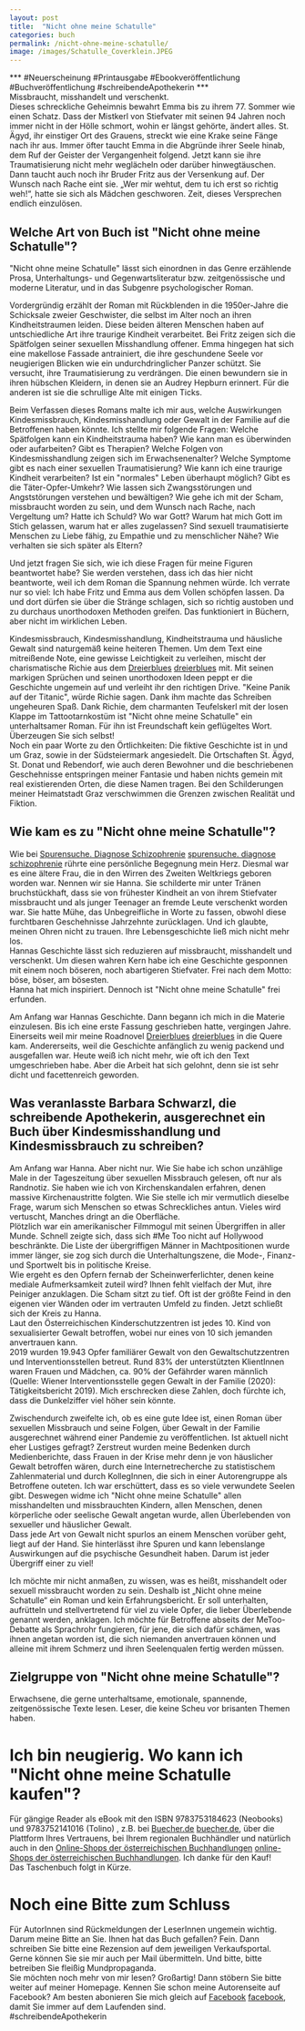 ```yaml
---
layout: post
title:  "Nicht ohne meine Schatulle"
categories: buch
permalink: /nicht-ohne-meine-schatulle/
image: /images/Schatulle_Coverklein.JPEG
---
```



*** #Neuerscheinung #Printausgabe #Ebookveröffentlichung #Buchveröffentlichung #schreibendeApothekerin ***<br>
Missbraucht, misshandelt und verschenkt. <br> 
Dieses schreckliche Geheimnis bewahrt Emma bis zu ihrem 77. Sommer wie einen Schatz. Dass der Mistkerl von Stiefvater mit seinen 94 Jahren noch immer nicht in der Hölle schmort, wohin er längst gehörte, ändert alles. St. Ägyd, ihr einstiger Ort des Grauens, streckt wie eine Krake seine Fänge nach ihr aus. Immer öfter taucht Emma in die Abgründe ihrer Seele hinab, dem Ruf der Geister der Vergangenheit folgend. Jetzt kann sie ihre Traumatisierung nicht mehr weglächeln oder darüber hinwegtäuschen. <br> 
Dann taucht auch noch ihr Bruder Fritz aus der Versenkung auf. Der Wunsch nach Rache eint sie.
„Wer mir wehtut, dem tu ich erst so richtig weh!“, hatte sie sich als Mädchen geschworen. Zeit, dieses Versprechen endlich einzulösen. <br> 



## Welche Art von Buch ist "Nicht ohne meine Schatulle"?

"Nicht ohne meine Schatulle" lässt sich einordnen in das Genre erzählende Prosa, Unterhaltungs- und Gegenwartsliteratur bzw. zeitgenössische und moderne Literatur, und in das Subgenre psychologischer Roman. <br> 

Vordergründig erzählt der Roman mit Rückblenden in die 1950er-Jahre die Schicksale zweier Geschwister, die selbst im Alter noch an ihren Kindheitstraumen leiden. Diese beiden älteren Menschen haben auf untschiedliche Art ihre traurige Kindheit verarbeitet. Bei Fritz zeigen sich die Spätfolgen seiner sexuellen Misshandlung offener. Emma hingegen hat sich eine makellose Fassade antrainiert, die ihre geschundene Seele vor neugierigen Blicken wie ein undurchdringlicher Panzer schützt. Sie versucht, ihre Traumatisierung zu verdrängen. Die einen bewundern sie in ihren hübschen Kleidern, in denen sie an Audrey Hepburn erinnert. Für die anderen ist sie die schrullige Alte mit einigen Ticks.<br>

Beim Verfassen dieses Romans malte ich mir aus, welche Auswirkungen Kindesmissbrauch, Kindesmisshandlung oder Gewalt in der Familie auf die Betroffenen haben könnte. Ich stellte mir folgende Fragen: Welche Spätfolgen kann ein Kindheitstrauma haben? Wie kann man es überwinden oder aufarbeiten? Gibt es Therapien? Welche Folgen von Kindesmisshandlung zeigen sich im Erwachsenenalter? Welche Symptome gibt es nach einer sexuellen Traumatisierung? Wie kann ich eine traurige Kindheit verarbeiten? Ist ein "normales" Leben überhaupt möglich? Gibt es die Täter-Opfer-Umkehr? Wie lassen sich Zwangsstörungen und Angststörungen verstehen und bewältigen? Wie gehe ich mit der Scham, missbraucht worden zu sein, und dem Wunsch nach Rache, nach Vergeltung um? Hatte ich Schuld? Wo war Gott? Warum hat mich Gott im Stich gelassen, warum hat er alles zugelassen? Sind sexuell traumatisierte Menschen zu Liebe fähig, zu Empathie und zu menschlicher Nähe? Wie verhalten sie sich später als Eltern?<br>

Und jetzt fragen Sie sich, wie ich diese Fragen für meine Figuren beantwortet habe? Sie werden verstehen, dass ich das hier nicht beantworte, weil ich dem Roman die Spannung nehmen würde. Ich verrate nur so viel: Ich habe Fritz und Emma aus dem Vollen schöpfen lassen. Da und dort dürfen sie über die Stränge schlagen, sich so richtig austoben und zu durchaus unorthodoxen Methoden greifen. Das funktioniert in Büchern, aber nicht im wirklichen Leben. <br>

Kindesmissbrauch, Kindesmisshandlung, Kindheitstrauma und häusliche Gewalt sind naturgemäß keine heiteren Themen. Um dem Text eine mitreißende Note, eine gewisse Leichtigkeit zu verleihen, mischt der charismatische Richie aus dem [Dreierblues] [dreierblues] mit. Mit seinen markigen Sprüchen und seinen unorthodoxen Ideen peppt er die Geschichte ungemein auf und verleiht ihr den richtigen Drive. "Keine Panik auf der Titanic", würde Richie sagen. Dank ihm machte das Schreiben ungeheuren Spaß. Dank Richie, dem charmanten Teufelskerl mit der losen Klappe im Tattootarnkostüm ist "Nicht ohne meine Schatulle" ein unterhaltsamer Roman. Für ihn ist Freundschaft kein geflügeltes Wort. Überzeugen Sie sich selbst!<br> 
Noch ein paar Worte zu den Örtlichkeiten: Die fiktive Geschichte ist in und um Graz, sowie in der Südsteiermark angesiedelt. Die Ortschaften St. Ägyd, St. Donat und Rebendorf, wie auch deren Bewohner und die beschriebenen Geschehnisse entspringen meiner Fantasie und haben nichts gemein mit real existierenden Orten, die diese Namen tragen. Bei den Schilderungen meiner Heimatstadt Graz verschwimmen die Grenzen zwischen Realität und Fiktion. <br> 



## Wie kam es zu "Nicht ohne meine Schatulle"?

Wie bei [Spurensuche. Diagnose Schizophrenie] [spurensuche. diagnose schizophrenie] rührte eine persönliche Begegnung mein Herz. Diesmal war es eine ältere Frau, die in den Wirren des Zweiten Weltkriegs geboren worden war. Nennen wir sie Hanna. Sie schilderte mir unter Tränen bruchstückhaft, dass sie von frühester Kindheit an von ihrem Stiefvater missbraucht und als junger Teenager an fremde Leute verschenkt worden war. Sie hatte Mühe, das Unbegreifliche in Worte zu fassen, obwohl diese furchtbaren Geschehnisse Jahrzehnte zurücklagen. Und ich glaubte, meinen Ohren nicht zu trauen. Ihre Lebensgeschichte ließ mich nicht mehr los. <br> Hannas Geschichte lässt sich reduzieren auf missbraucht, misshandelt und verschenkt. Um diesen wahren Kern habe ich eine Geschichte gesponnen mit einem noch böseren, noch abartigeren Stiefvater. Frei nach dem Motto: böse, böser, am bösesten.<br> 
Hanna hat mich inspiriert. Dennoch ist "Nicht ohne meine Schatulle" frei erfunden. <br> 

Am Anfang war Hannas Geschichte. Dann begann ich mich in die Materie einzulesen. Bis ich eine erste Fassung geschrieben hatte, vergingen Jahre. Einerseits weil mir meine Roadnovel [Dreierblues] [dreierblues] in die Quere kam. Andererseits, weil die Geschichte anfänglich zu wenig packend und ausgefallen war. Heute weiß ich nicht mehr, wie oft ich den Text umgeschrieben habe. Aber die Arbeit hat sich gelohnt, denn sie ist sehr dicht und facettenreich geworden.



## Was veranlasste Barbara Schwarzl, die schreibende Apothekerin, ausgerechnet ein Buch über Kindesmisshandlung und Kindesmissbrauch zu schreiben?

Am Anfang war Hanna. Aber nicht nur. Wie Sie habe ich schon unzählige Male in der Tageszeitung über sexuellen Missbrauch gelesen, oft nur als Randnotiz. Sie haben wie ich von Kirchenskandalen erfahren, denen massive Kirchenaustritte folgten. Wie Sie stelle ich mir vermutlich dieselbe Frage, warum sich Menschen so etwas Schreckliches antun. Vieles wird vertuscht, Manches dringt an die Oberfläche.<br> 
Plötzlich war ein amerikanischer Filmmogul mit seinen Übergriffen in aller Munde. Schnell zeigte sich, dass sich #Me Too nicht auf Hollywood beschränkte. Die Liste der übergriffigen Männer in Machtpositionen wurde immer länger, sie zog sich durch die Unterhaltungszene, die Mode-, Finanz- und Sportwelt bis in politische Kreise.<br> 
Wie ergeht es den Opfern fernab der Scheinwerferlichter, denen keine mediale Aufmerksamkeit zuteil wird? Ihnen fehlt vielfach der Mut, ihre Peiniger anzuklagen. Die Scham sitzt zu tief. Oft ist der größte Feind in den eigenen vier Wänden oder im vertrauten Umfeld zu finden. Jetzt schließt sich der Kreis zu Hanna.<br>
Laut den Österreichischen Kinderschutzzentren ist jedes 10. Kind von sexualisierter Gewalt betroffen, wobei nur eines von 10 sich jemanden anvertrauen kann.<br>
2019 wurden 19.943 Opfer familiärer Gewalt von den Gewaltschutzzentren und Interventionsstellen betreut. Rund 83% der unterstützten KlientInnen waren Frauen und Mädchen, ca. 90% der Gefährder waren männlich (Quelle: Wiener Interventionsstelle gegen Gewalt in der Familie (2020): Tätigkeitsbericht 2019). Mich erschrecken diese Zahlen, doch fürchte ich, dass die Dunkelziffer viel höher sein könnte.<br>

Zwischendurch zweifelte ich, ob es eine gute Idee ist, einen Roman über sexuellen Missbrauch und seine Folgen, über Gewalt in der Familie ausgerechnet während einer Pandemie zu veröffentlichen. Ist aktuell nicht eher Lustiges gefragt? Zerstreut wurden meine Bedenken durch Medienberichte, dass Frauen in der Krise mehr denn je von häuslicher Gewalt betroffen wären, durch eine Internetrecherche zu statistischem Zahlenmaterial und durch KollegInnen, die sich in einer Autorengruppe als Betroffene outeten. Ich war erschüttert, dass es so viele verwundete Seelen gibt. Deswegen widme ich "Nicht ohne meine Schatulle" allen misshandelten und missbrauchten Kindern, allen Menschen, denen körperliche oder seelische Gewalt angetan wurde, allen Überlebenden von sexueller und häuslicher Gewalt.<br>
Dass jede Art von Gewalt nicht spurlos an einem Menschen vorüber geht, liegt auf der Hand. Sie hinterlässt ihre Spuren und kann lebenslange Auswirkungen auf die psychische Gesundheit haben. Darum ist jeder Übergriff einer zu viel!<br>

Ich möchte mir nicht anmaßen, zu wissen, was es heißt, misshandelt oder sexuell missbraucht worden zu sein. Deshalb ist „Nicht ohne meine Schatulle“ ein Roman und kein Erfahrungsbericht. Er soll unterhalten, aufrütteln und stellvertretend für viel zu viele Opfer, die lieber Überlebende genannt werden, anklagen. Ich möchte für Betroffene abseits der MeToo-Debatte als Sprachrohr fungieren, für jene, die sich dafür schämen, was ihnen angetan worden ist, die sich niemanden anvertrauen können und alleine mit ihrem Schmerz und ihren Seelenqualen fertig werden müssen.



## Zielgruppe von "Nicht ohne meine Schatulle"?

Erwachsene, die gerne unterhaltsame, emotionale, spannende, zeitgenössische Texte lesen. Leser, die keine Scheu vor brisanten Themen haben. 



# Ich bin neugierig. Wo kann ich "Nicht ohne meine Schatulle kaufen"?

Für gängige Reader als eBook mit den ISBN 9783753184623 (Neobooks) und 9783752141016 (Tolino) , z.B. bei [Buecher.de] [buecher.de], über die Plattform Ihres Vertrauens, bei Ihrem regionalen Buchhändler und natürlich auch in den [Online-Shops der österreichischen Buchhandlungen] [online-Shops der österreichischen Buchhandlungen]. Ich danke für den Kauf!<br> Das Taschenbuch folgt in Kürze.



# Noch eine Bitte zum Schluss
 
Für AutorInnen sind Rückmeldungen der LeserInnen ungemein wichtig. Darum meine Bitte an Sie. Ihnen hat das Buch gefallen? Fein. Dann schreiben Sie bitte eine Rezension auf dem jeweiligen Verkaufsportal. Gerne können Sie sie mir auch per Mail übermitteln. Und bitte, bitte betreiben Sie fleißig Mundpropaganda.<br>
Sie möchten noch mehr von mir lesen? Großartig! Dann stöbern Sie bitte weiter auf meiner Homepage. Kennen Sie schon meine Autorenseite auf Facebook? Am besten abonieren Sie mich gleich auf [Facebook] [facebook], damit Sie immer auf dem Laufenden sind. <br> #schreibendeApothekerin
 

[dreierblues]: https://barbaraschwarzl.com/dreierblues/
[spurensuche. diagnose schizophrenie]: https://barbaraschwarzl.com/spurensuche-diagnose-schizophrenie/
[buecher.de]: https://www.buecher.de/ni/search_search/quick_search/q/cXVlcnk9bmljaHQrb2huZSttZWluZStzY2hhdHVsbGUmcmVzdWx0cz0xNQ==/#pid_61447771
[online-Shops der österreichischen Buchhandlungen]: https://buchhandel.at/buchhandlung
[facebook]: https://www.facebook.com/schreibendeApothekerin/










